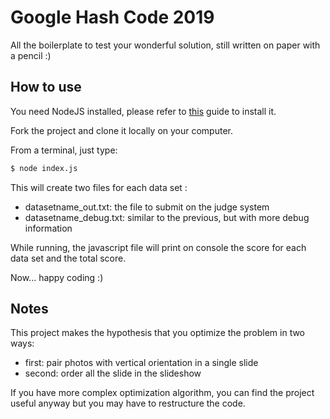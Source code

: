 # Google Hash Code 2019

All the boilerplate to test your wonderful solution, still written on paper with a pencil :)

## How to use
You need NodeJS installed, please refer to [this](https://nodejs.org/it/download/) guide to install it.

Fork the project and clone it locally on your computer.

From a terminal, just type:
```bash
$ node index.js
```

This will create two files for each data set :
- datasetname_out.txt: the file to submit on the judge system
- datasetname_debug.txt: similar to the previous, but with more debug information

While running, the javascript file will print on console the score for each data set and the total score.

Now... happy coding :)


## Notes
This project makes the hypothesis that you optimize the problem in two ways:
- first: pair photos with vertical orientation in a single slide
- second: order all the slide in the slideshow 

If you have more complex optimization algorithm, you can find the project useful anyway but you may have to restructure the code.
